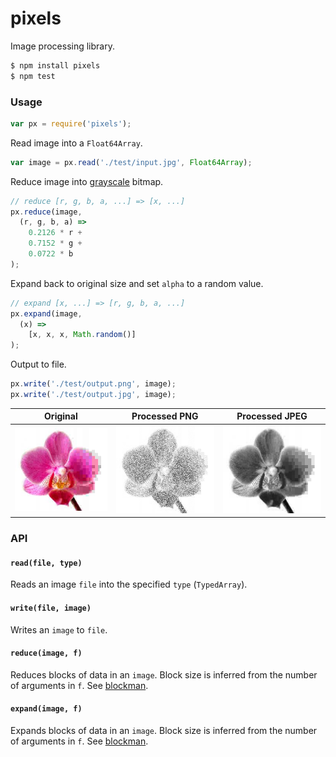 # pixels

Image processing library.

```bash
$ npm install pixels
$ npm test
```

### Usage

```javascript
var px = require('pixels');
```

Read image into a `Float64Array`.

```javascript
var image = px.read('./test/input.jpg', Float64Array);
```

Reduce image into [grayscale](https://en.wikipedia.org/wiki/Grayscale) bitmap.

```javascript
// reduce [r, g, b, a, ...] => [x, ...]
px.reduce(image,
  (r, g, b, a) =>
    0.2126 * r +
    0.7152 * g +
    0.0722 * b
);
```

Expand back to original size and set `alpha` to a random value.

```javascript
// expand [x, ...] => [r, g, b, a, ...]
px.expand(image,
  (x) =>
    [x, x, x, Math.random()]
);
```

Output to file.

```javascript
px.write('./test/output.png', image);
px.write('./test/output.jpg', image);
```

| Original | Processed PNG | Processed JPEG |
| --- | --- | --- |
| ![original](test/input.jpg) | ![png](test/output.png) | ![jpeg](test/output.jpg) |

### API

#### `read(file, type)`

Reads an image `file` into the specified `type` (`TypedArray`).

#### `write(file, image)`

Writes an `image` to `file`.

#### `reduce(image, f)`

Reduces blocks of data in an `image`. Block size is inferred from the number of arguments in `f`. See [blockman](https://github.com/mateogianolio/blockman).

#### `expand(image, f)`

Expands blocks of data in an `image`. Block size is inferred from the number of arguments in `f`. See [blockman](https://github.com/mateogianolio/blockman).
